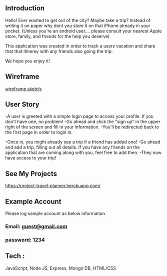 
## Introduction

Hello! Ever wanted to get out of the city? Maybe take a trip? 
Instead of writing it on paper why dont you store it on that iPhone already in your pocket. (Unless you're an android user.... please consult your nearest Apple store, family, and friends for the help you deserve)

This application was created in order to track a users vacation and share that that itinerey with any friends also going the trip.

We hope you enjoy it!


## Wireframe
[wireframe sketch](wireframe.png);

## User Story

-A user is greeted with a simple login page to access your profile. If you don't have one, no problem!
-Go ahead and click the "sign up" in the upper right of the screen and fill in your information.
-You'll be redirected back to the first page in order to login in. 

-Once in, you might already see a trip if a friend has added one!
-Go ahead and add a trip, filling out all details. If you have any friends on the application that are coming along with you, feel free to add then. -They now have access to your trip!

## See My Projects
https://project-travel-planner.herokuapp.com/

## Example Account
Please log sample account as below information

### Email: guest@gmail.com
### password: 1234

## Tech :
JavaScript, Node JS, Express, Mongo DB, HTML/CSS